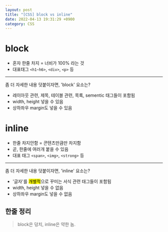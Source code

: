 ```yaml
---
layout: post
title: "[CSS] block vs inline"
date: 2022-04-13 19:31:29 +0900
category: CSS
---
```


# block

- 혼자 한줄 차지 = 너비가 100% 라는 것
- 대표태그 `<h1~h6>`, `<div>`, `<p>` 등

---

좀 더 자세한 내용 덧붙이자면, 'block' 요소는?

- 레이아웃 관련, 제목, 테이블 관련, 목록, sementic 태그들이 포함됨
- width, height 넣을 수 있음
- 상하좌우 margin도 넣을 수 있음

# inline

- 한줄 차지안함 = 콘텐츠만큼만 차지함
- 곧, 한줄에 여러개 붙을 수 있음
- 대표 태그 `<span>`, `<img>`, `<strong>` 등

---

좀 더 자세한 내용 덧붙이자면, 'inline' 요소는?

- '글자'를 <mark>개별적</mark>으로 꾸미는 서식 관련 태그들이 포함됨
- width, height 넣을 수 없음
- 상하좌우 margin도 넣을 수 없음

## 한줄 정리

> block은 덩치, inline은 약한 놈.
